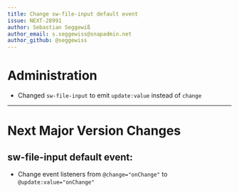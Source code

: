 ```yaml
---
title: Change sw-file-input default event
issue: NEXT-28991
author: Sebastian Seggewiß
author_email: s.seggewiss@snapadmin.net
author_github: @seggewiss
---
```

# Administration
* Changed `sw-file-input` to emit `update:value` instead of `change`
___
# Next Major Version Changes
## sw-file-input default event:
* Change event listeners from `@change="onChange"` to `@update:value="onChange"`
